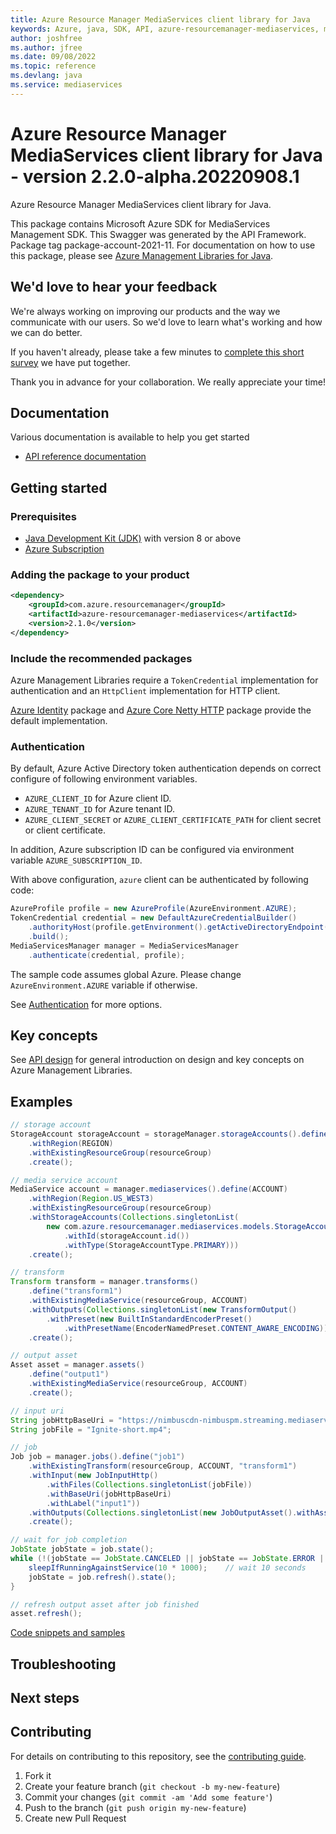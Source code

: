 ```yaml
---
title: Azure Resource Manager MediaServices client library for Java
keywords: Azure, java, SDK, API, azure-resourcemanager-mediaservices, mediaservices
author: joshfree
ms.author: jfree
ms.date: 09/08/2022
ms.topic: reference
ms.devlang: java
ms.service: mediaservices
---
```

# Azure Resource Manager MediaServices client library for Java - version 2.2.0-alpha.20220908.1 


Azure Resource Manager MediaServices client library for Java.

This package contains Microsoft Azure SDK for MediaServices Management SDK. This Swagger was generated by the API Framework. Package tag package-account-2021-11. For documentation on how to use this package, please see [Azure Management Libraries for Java](https://aka.ms/azsdk/java/mgmt).

## We'd love to hear your feedback

We're always working on improving our products and the way we communicate with our users. So we'd love to learn what's working and how we can do better.

If you haven't already, please take a few minutes to [complete this short survey][survey] we have put together.

Thank you in advance for your collaboration. We really appreciate your time!

## Documentation

Various documentation is available to help you get started

- [API reference documentation][docs]

## Getting started

### Prerequisites

- [Java Development Kit (JDK)][jdk] with version 8 or above
- [Azure Subscription][azure_subscription]

### Adding the package to your product

[//]: # ({x-version-update-start;com.azure.resourcemanager:azure-resourcemanager-mediaservices;current})
```xml
<dependency>
    <groupId>com.azure.resourcemanager</groupId>
    <artifactId>azure-resourcemanager-mediaservices</artifactId>
    <version>2.1.0</version>
</dependency>
```
[//]: # ({x-version-update-end})

### Include the recommended packages

Azure Management Libraries require a `TokenCredential` implementation for authentication and an `HttpClient` implementation for HTTP client.

[Azure Identity][azure_identity] package and [Azure Core Netty HTTP][azure_core_http_netty] package provide the default implementation.

### Authentication

By default, Azure Active Directory token authentication depends on correct configure of following environment variables.

- `AZURE_CLIENT_ID` for Azure client ID.
- `AZURE_TENANT_ID` for Azure tenant ID.
- `AZURE_CLIENT_SECRET` or `AZURE_CLIENT_CERTIFICATE_PATH` for client secret or client certificate.

In addition, Azure subscription ID can be configured via environment variable `AZURE_SUBSCRIPTION_ID`.

With above configuration, `azure` client can be authenticated by following code:

```java
AzureProfile profile = new AzureProfile(AzureEnvironment.AZURE);
TokenCredential credential = new DefaultAzureCredentialBuilder()
    .authorityHost(profile.getEnvironment().getActiveDirectoryEndpoint())
    .build();
MediaServicesManager manager = MediaServicesManager
    .authenticate(credential, profile);
```

The sample code assumes global Azure. Please change `AzureEnvironment.AZURE` variable if otherwise.

See [Authentication][authenticate] for more options.

## Key concepts

See [API design][design] for general introduction on design and key concepts on Azure Management Libraries.

## Examples

```java
// storage account
StorageAccount storageAccount = storageManager.storageAccounts().define(STORAGE_ACCOUNT)
    .withRegion(REGION)
    .withExistingResourceGroup(resourceGroup)
    .create();

// media service account
MediaService account = manager.mediaservices().define(ACCOUNT)
    .withRegion(Region.US_WEST3)
    .withExistingResourceGroup(resourceGroup)
    .withStorageAccounts(Collections.singletonList(
        new com.azure.resourcemanager.mediaservices.models.StorageAccount()
            .withId(storageAccount.id())
            .withType(StorageAccountType.PRIMARY)))
    .create();

// transform
Transform transform = manager.transforms()
    .define("transform1")
    .withExistingMediaService(resourceGroup, ACCOUNT)
    .withOutputs(Collections.singletonList(new TransformOutput()
        .withPreset(new BuiltInStandardEncoderPreset()
            .withPresetName(EncoderNamedPreset.CONTENT_AWARE_ENCODING))))
    .create();

// output asset
Asset asset = manager.assets()
    .define("output1")
    .withExistingMediaService(resourceGroup, ACCOUNT)
    .create();

// input uri
String jobHttpBaseUri = "https://nimbuscdn-nimbuspm.streaming.mediaservices.windows.net/2b533311-b215-4409-80af-529c3e853622/";
String jobFile = "Ignite-short.mp4";

// job
Job job = manager.jobs().define("job1")
    .withExistingTransform(resourceGroup, ACCOUNT, "transform1")
    .withInput(new JobInputHttp()
        .withFiles(Collections.singletonList(jobFile))
        .withBaseUri(jobHttpBaseUri)
        .withLabel("input1"))
    .withOutputs(Collections.singletonList(new JobOutputAsset().withAssetName("output1")))
    .create();

// wait for job completion
JobState jobState = job.state();
while (!(jobState == JobState.CANCELED || jobState == JobState.ERROR || jobState == JobState.FINISHED)) {
    sleepIfRunningAgainstService(10 * 1000);    // wait 10 seconds
    jobState = job.refresh().state();
}

// refresh output asset after job finished
asset.refresh();
```
[Code snippets and samples](https://github.com/Azure/azure-sdk-for-java/blob/main/sdk/mediaservices/azure-resourcemanager-mediaservices/SAMPLE.md)


## Troubleshooting

## Next steps

## Contributing

For details on contributing to this repository, see the [contributing guide](https://github.com/Azure/azure-sdk-for-java/blob/main/CONTRIBUTING.md).

1. Fork it
1. Create your feature branch (`git checkout -b my-new-feature`)
1. Commit your changes (`git commit -am 'Add some feature'`)
1. Push to the branch (`git push origin my-new-feature`)
1. Create new Pull Request

<!-- LINKS -->
[survey]: https://microsoft.qualtrics.com/jfe/form/SV_ehN0lIk2FKEBkwd?Q_CHL=DOCS
[docs]: https://azure.github.io/azure-sdk-for-java/
[jdk]: /java/azure/jdk/
[azure_subscription]: https://azure.microsoft.com/free/
[azure_identity]: https://github.com/Azure/azure-sdk-for-java/blob/main/sdk/identity/azure-identity
[azure_core_http_netty]: https://github.com/Azure/azure-sdk-for-java/blob/main/sdk/core/azure-core-http-netty
[authenticate]: https://github.com/Azure/azure-sdk-for-java/blob/main/sdk/resourcemanager/docs/AUTH.md
[design]: https://github.com/Azure/azure-sdk-for-java/blob/main/sdk/resourcemanager/docs/DESIGN.md

